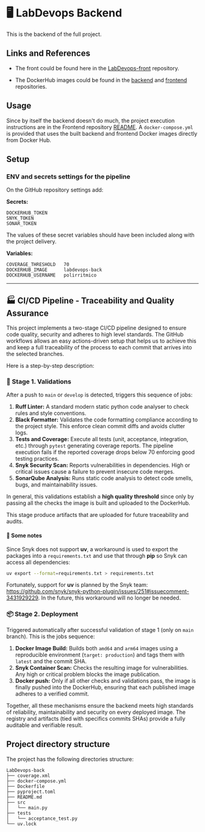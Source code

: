 # 🖥 LabDevops Backend

This is the backend of the full project.

## Links and References

- The front could be found here in the
  [LabDevops-front](https://github.com/polirritmico/LabDevops-front) repository.

- The DockerHub images could be found in the
  [backend](https://hub.docker.com/repository/docker/polirritmico/labdevops-back)
  and
  [frontend](https://hub.docker.com/repository/docker/polirritmico/labdevops-front)
  repositories.

## Usage

Since by itself the backend doesn't do much, the project execution instructions
are in the Frontend repository
[README](https://github.com/polirritmico/LabDevops-front/blob/main/README.md). A
`docker-compose.yml` is provided that uses the built backend and frontend Docker
images directly from Docker Hub.

## Setup

### ENV and secrets settings for the pipeline

On the GitHub repository settings add:

**Secrets:**

```
DOCKERHUB_TOKEN
SNYK_TOKEN
SONAR_TOKEN
```

The values of these secret variables should have been included along with the
project delivery.

**Variables:**

```
COVERAGE_THRESHOLD   70
DOCKERHUB_IMAGE      labdevops-back
DOCKERHUB_USERNAME   polirritmico
```

---

## 🏭 CI/CD Pipeline - Traceability and Quality Assurance

This project implements a two-stage CI/CD pipeline designed to ensure code
quality, security and adheres to high level standards. The GitHub workflows
allows an easy actions-driven setup that helps us to achieve this and keep a
full traceability of the process to each commit that arrives into the selected
branches.

Here is a step-by-step description:

### 🔎 Stage 1. Validations

After a push to `main` or `develop` is detected, triggers this sequence of jobs:

1. **Ruff Linter:** A standard modern static python code analyser to check rules
   and style conventions.
2. **Black Formatter:** Validates the code formatting compliance according to
   the project style. This enforce clean commit diffs and avoids clutter logs.
3. **Tests and Coverage:** Execute all tests (unit, acceptance, integration,
   etc.) through `pytest` generating coverage reports. The pipeline execution
   fails if the reported coverage drops below $70%$ enforcing good testing
   practices.
4. **Snyk Security Scan:** Reports vulnerabilities in dependencies. High or
   critical issues cause a failure to prevent insecure code merges.
5. **SonarQube Analysis:** Runs static code analysis to detect code smells,
   bugs, and maintainability issues.

In general, this validations establish a **high quality threshold** since only
by passing all the checks the image is built and uploaded to the DockerHub.

This stage produce artifacts that are uploaded for future traceability and
audits.

#### 📝 Some notes

Since Snyk does not support **uv**, a workaround is used to export the packages
into a `requirements.txt` and use that through **pip** so Snyk can access all
dependencies:

```bash
uv export --format=requirements.txt > requirements.txt
```

Fortunately, support for **uv** is planned by the Snyk team:
https://github.com/snyk/snyk-python-plugin/issues/251#issuecomment-3431929229.
In the future, this workaround will no longer be needed.

### 📦 Stage 2. Deployment

Triggered automatically after successful validation of stage 1 (only on `main`
branch). This is the jobs sequence:

1. **Docker Image Build:** Builds both `amd64` and `arm64` images using a
   reproducible environment (`target: production`) and tags them with `latest`
   and the commit SHA.
2. **Snyk Container Scan:** Checks the resulting image for vulnerabilities. Any
   high or critical problem blocks the image publication.
3. **Docker push:** Only if all other checks and validations pass, the image is
   finally pushed into the DockerHub, ensuring that each published image adheres
   to a verified commit.

Together, all these mechanisms ensure the backend meets high standards of
reliability, maintainability and security on every deployed image. The registry
and artifacts (tied with specifics commits SHAs) provide a fully auditable and
verifiable result.

## Project directory structure

The project has the following directories structure:

```
LabDevops-back
├── coverage.xml
├── docker-compose.yml
├── Dockerfile
├── pyproject.toml
├── README.md
├── src
│   └── main.py
├── tests
│   └── acceptance_test.py
└── uv.lock
```
